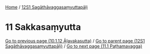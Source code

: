 
[Home](/) / [12S1 Sagāthāvaggasaṃyuttapāḷi](../12S1.md)

# 11 Sakkasaṃyutta


[Go to previous page (10.1.12 Āḷavakasutta)](10/10.1/10.1.12.md) / [Go to parent page (12S1 Sagāthāvaggasaṃyuttapāḷi)](0.md) / [Go to next page (11.1 Paṭhamavagga)](11/11.1.md)



